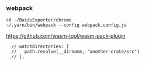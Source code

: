
### webpack

    cd ~/BaiduExporter/chrome
    ~/.yarn/bin/webpack --config webpack.config.js


https://github.com/wasm-tool/wasm-pack-plugin

      // watchDirectories: [
      //   path.resolve(__dirname, "another-crate/src")
      // ],

